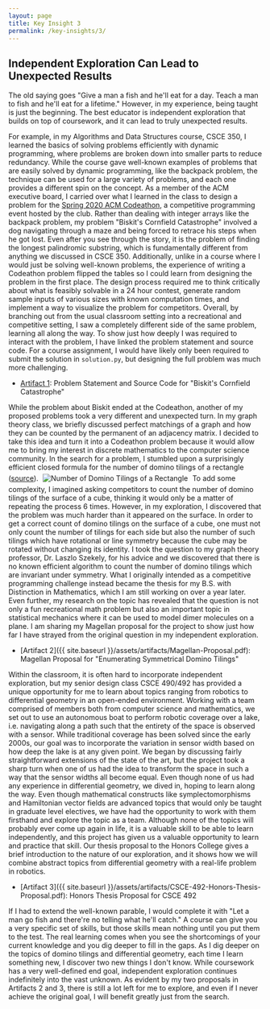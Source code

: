 ```yaml
---
layout: page
title: Key Insight 3
permalink: /key-insights/3/
---
```


## Independent Exploration Can Lead to Unexpected Results

The old saying goes "Give a man a fish and he'll eat for a day. Teach a man to fish and he'll eat for a lifetime."
However, in my experience, being taught is just the beginning.
The best educator is independent exploration that builds on top of coursework, and it can lead to truly unexpected results.

For example, in my Algorithms and Data Structures course, CSCE 350, I learned the basics of solving problems efficiently with dynamic programming, where problems are broken down into smaller parts to reduce redundancy.
While the course gave well-known examples of problems that are easily solved by dynamic programming, like the backpack problem, the technique can be used for a large variety of problems, and each one provides a different spin on the concept.
As a member of the ACM executive board, I carried over what I learned in the class to design a problem for the [Spring 2020 ACM Codeathon](https://acm.cse.sc.edu/events/2020-02-28/), a competitive programming event hosted by the club.
Rather than dealing with integer arrays like the backpack problem, my problem "Biskit's Cornfield Catastrophe" involved a dog navigating through a maze and being forced to retrace his steps when he got lost.
Even after you see through the story, it is the problem of finding the longest palindromic substring, which is fundamentally different from anything we discussed in CSCE 350.
Additionally, unlike in a course where I would just be solving well-known problems, the experience of writing a Codeathon problem flipped the tables so I could learn from designing the problem in the first place.
The design process required me to think critically about what is feasibly solvable in a 24 hour contest, generate random sample inputs of various sizes with known computation times, and implement a way to visualize the problem for competitors.
Overall, by branching out from the usual classroom setting into a recreational and competitive setting, I saw a completely different side of the same problem, learning all along the way.
To show just how deeply I was required to interact with the problem, I have linked the problem statement and source code.
For a course assignment, I would have likely only been required to submit the solution in `solution.py`, but designing the full problem was much more challenging.

* [Artifact 1](https://github.com/hdamron17/USCCodeathon-S2020-Upper/tree/master/biskit): Problem Statement and Source Code for "Biskit's Cornfield Catastrophe"

While the problem about Biskit ended at the Codeathon, another of my proposed problems took a very different and unexpected turn.
In my graph theory class, we briefly discussed perfect matchings of a graph and how they can be counted by the permanent of an adjacency matrix.
I decided to take this idea and turn it into a Codeathon problem because it would allow me to bring my interest in discrete mathematics to the computer science community.
In the search for a problem, I stumbled upon a surprisingly efficient closed formula for the number of domino tilings of a rectangle
([source](https://en.wikipedia.org/wiki/Domino_tiling#Counting_tilings_of_regions)).
<img src="https://wikimedia.org/api/rest_v1/media/math/render/svg/1bc328b90d68fd765e2666ad0c62bb42b2e2bd10" alt="Number of Domino Tilings of a Rectangle" style="margin:auto; padding:5px" />
To add some complexity, I imagined asking competitors to count the number of domino tilings of the surface of a cube, thinking it would only be a matter of repeating the process 6 times.
However, in my exploration, I discovered that the problem was much harder than it appeared on the surface.
In order to get a correct count of domino tilings on the surface of a cube, one must not only count the number of tilings for each side but also the number of such tilings which have rotational or line symmetry because the cube may be rotated without changing its identity.
I took the question to my graph theory professor, Dr. Laszlo Szekely, for his advice and we discovered that there is no known efficient algorithm to count the number of domino tilings which are invariant under symmetry.
What I originally intended as a competitive programming challenge instead became the thesis for my B.S. with Distinction in Mathematics, which I am still working on over a year later.
Even further, my research on the topic has revealed that the question is not only a fun recreational math problem but also an important topic in statistical mechanics where it can be used to model dimer molecules on a plane.
I am sharing my Magellan proposal for the project to show just how far I have strayed from the original question in my independent exploration.

* [Artifact 2]({{ site.baseurl }}/assets/artifacts/Magellan-Proposal.pdf): Magellan Proposal for "Enumerating Symmetrical Domino Tilings"

Within the classroom, it is often hard to incorporate independent exploration, but my senior design class CSCE 490/492 has provided a unique opportunity for me to learn about topics ranging from robotics to differential geometry in an open-ended environment.
Working with a team comprised of members both from computer science and mathematics, we set out to use an autonomous boat to perform robotic coverage over a lake, i.e. navigating along a path such that the entirety of the space is observed with a sensor.
While traditional coverage has been solved since the early 2000s, our goal was to incorporate the variation in sensor width based on how deep the lake is at any given point.
We began by discussing fairly straightforward extensions of the state of the art, but the project took a sharp turn when one of us had the idea to transform the space in such a way that the sensor widths all become equal.
Even though none of us had any experience in differential geometry, we dived in, hoping to learn along the way.
Even though mathematical constructs like symplectomorphisms and Hamiltonian vector fields are advanced topics that would only be taught in graduate level electives, we have had the opportunity to work with them firsthand and explore the topic as a team.
Although none of the topics will probably ever come up again in life, it is a valuable skill to be able to learn independently, and this project has given us a valuable opportunity to learn and practice that skill.
Our thesis proposal to the Honors College gives a brief introduction to the nature of our exploration, and it shows how we will combine abstract topics from differential geometry with a real-life problem in robotics.

* [Artifact 3]({{ site.baseurl }}/assets/artifacts/CSCE-492-Honors-Thesis-Proposal.pdf): Honors Thesis Proposal for CSCE 492

If I had to extend the well-known parable, I would complete it with "Let a man go fish and there're no telling what he'll catch."
A course can give you a very specific set of skills, but those skills mean nothing until you put them to the test.
The real learning comes when you see the shortcomings of your current knowledge and you dig deeper to fill in the gaps.
As I dig deeper on the topics of domino tilings and differential geometry, each time I learn something new, I discover two new things I don't know.
While coursework has a very well-defined end goal, independent exploration continues indefinitely into the vast unknown.
As evident by my two proposals in Artifacts 2 and 3, there is still a lot left for me to explore, and even if I never achieve the original goal, I will benefit greatly just from the search.
